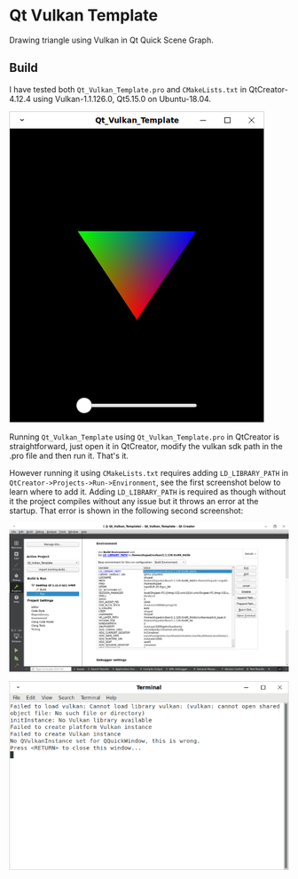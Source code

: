 # Qt Vulkan Template
Drawing triangle using Vulkan in Qt Quick Scene Graph.

## Build
I have tested both `Qt_Vulkan_Template.pro` and `CMakeLists.txt` in QtCreator-4.12.4 using Vulkan-1.1.126.0, Qt5.15.0 on Ubuntu-18.04.

![screenshot](./screenshots/application.png)

Running `Qt_Vulkan_Template` using `Qt_Vulkan_Template.pro` in QtCreator is straightforward, just open it in QtCreator, modify the vulkan sdk path in the .pro file and then run it. That's it. 

However running it using `CMakeLists.txt` requires adding `LD_LIBRARY_PATH` in `QtCreator->Projects->Run->Environment`, see the first screenshot below to learn where to add it. Adding `LD_LIBRARY_PATH` is required as though without it the project compiles without any issue but it throws an error at the startup. That error is shown in the following second screenshot:

![screenshot](./screenshots/LD_LIBRARY_PATH.png)

![screenshot](./screenshots/error.png)
